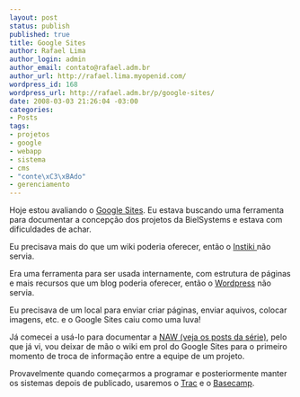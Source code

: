 ```yaml
--- 
layout: post
status: publish
published: true
title: Google Sites
author: Rafael Lima
author_login: admin
author_email: contato@rafael.adm.br
author_url: http://rafael.lima.myopenid.com/
wordpress_id: 168
wordpress_url: http://rafael.adm.br/p/google-sites/
date: 2008-03-03 21:26:04 -03:00
categories: 
- Posts
tags: 
- projetos
- google
- webapp
- sistema
- cms
- "conte\xC3\xBAdo"
- gerenciamento
---
```

Hoje estou avaliando o <a href="http://sites.google.com/">Google Sites</a>. Eu estava buscando uma ferramenta para documentar a concepção dos projetos da BielSystems e estava com dificuldades de achar.

Eu precisava mais do que um wiki poderia oferecer, então o <a href="http://www.instiki.org/">Instiki </a>não servia.

Era uma ferramenta para ser usada internamente, com estrutura de páginas e mais recursos que um blog poderia oferecer, então o <a href="http://wordpress.org">Wordpress</a> não servia.

Eu precisava de um local para enviar criar páginas, enviar aquivos, colocar imagens, etc. e o Google Sites caiu como uma luva!

Já comecei a usá-lo para documentar a <a href="http://rafael.adm.br/tag/naw/">NAW (veja os posts da série)</a>, pelo que já vi, vou deixar de mão o wiki em prol do Google Sites para o primeiro momento de troca de informação entre a equipe de um projeto.

Provavelmente quando começarmos a programar e posteriormente manter os sistemas depois de publicado, usaremos o <a href="http://trac.edgewall.org/">Trac</a> e o <a href="http://basecamphq.com">Basecamp</a>.
